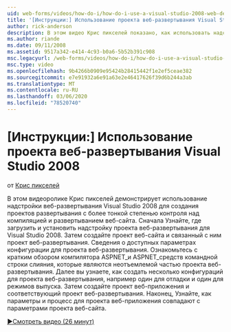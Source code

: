 ```yaml
---
uid: web-forms/videos/how-do-i/how-do-i-use-a-visual-studio-2008-web-deployment-project
title: '[Инструкции:] Использование проекта веб-развертывания Visual Studio 2008 | Документация Майкрософт'
author: rick-anderson
description: В этом видео Крис пикселей показано, как использовать надстройку веб-развертывания Visual Studio 2008 для создания проектов развертывания с более тонкой степенью контроля...
ms.author: riande
ms.date: 09/11/2008
ms.assetid: 9517a342-e414-4c93-b0a6-5b52b391c908
msc.legacyurl: /web-forms/videos/how-do-i/how-do-i-use-a-visual-studio-2008-web-deployment-project
msc.type: video
ms.openlocfilehash: 9b4266b0909e95424b28415442f1e2ef5ceae382
ms.sourcegitcommit: e7e91932a6e91a63e2e46417626f39d6b244a3ab
ms.translationtype: MT
ms.contentlocale: ru-RU
ms.lasthandoff: 03/06/2020
ms.locfileid: "78520740"
---
```

# <a name="how-do-i-use-a-visual-studio-2008-web-deployment-project"></a>[Инструкции:] Использование проекта веб-развертывания Visual Studio 2008

от [Крис пикселей](https://twitter.com/chrispels)

В этом видеоролике Крис пикселей демонстрирует использование надстройки веб-развертывания Visual Studio 2008 для создания проектов развертывания с более тонкой степенью контроля над компиляцией и развертыванием веб-сайта. Сначала Узнайте, где загрузить и установить надстройку проекта веб-развертывания для Visual Studio 2008. Затем создайте проект веб-сайта и связанный с ним проект веб-развертывания. Сведения о доступных параметрах конфигурации для проекта веб-развертывания. Ознакомьтесь с кратким обзором компилятора ASPNET\_и ASPNET\_средств командной строки слияния, которые являются неотъемлемой частью проекта веб-развертывания. Далее вы узнаете, как создать несколько конфигураций для проекта веб-развертывания, например один для отладки и один для режимов выпуска. Затем создайте проект веб-приложения и соответствующий проект веб-развертывания. Наконец, Узнайте, как параметры и процесс для проекта веб-приложения совпадают с параметрами проекта веб-сайта.

[&#9654;Смотреть видео (26 минут)](https://channel9.msdn.com/Blogs/ASP-NET-Site-Videos/how-do-i-use-a-visual-studio-2008-web-deployment-project)
